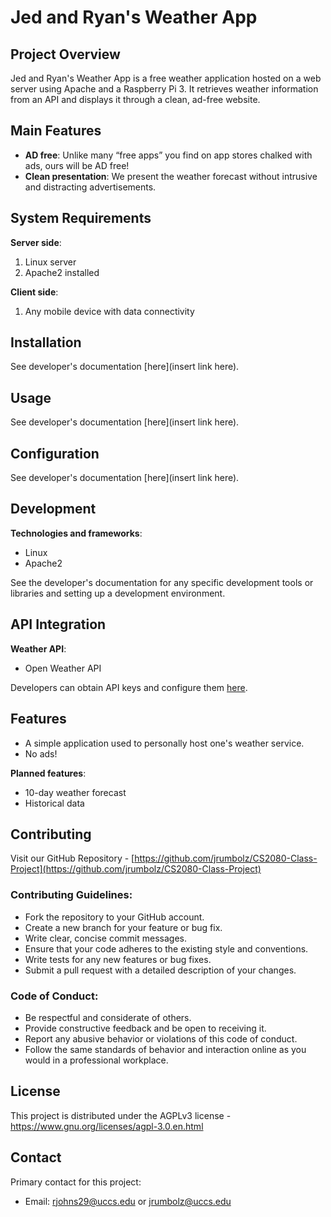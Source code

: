 
# Jed and Ryan's Weather App

## Project Overview
Jed and Ryan's Weather App is a free weather application hosted on a web server using Apache and a Raspberry Pi 3. It retrieves weather information from an API and displays it through a clean, ad-free website.

## Main Features
- **AD free**: Unlike many “free apps” you find on app stores chalked with ads, ours will be AD free!
- **Clean presentation**: We present the weather forecast without intrusive and distracting advertisements.

## System Requirements
**Server side**:
1. Linux server
2. Apache2 installed

**Client side**:
1. Any mobile device with data connectivity

## Installation
See developer's documentation [here](insert link here).

## Usage
See developer's documentation [here](insert link here).

## Configuration
See developer's documentation [here](insert link here).

## Development
**Technologies and frameworks**:
- Linux
- Apache2

See the developer's documentation for any specific development tools or libraries and setting up a development environment.

## API Integration
**Weather API**:
- Open Weather API

Developers can obtain API keys and configure them [here](https://home.openweathermap.org/api_keys).

## Features
- A simple application used to personally host one's weather service.
- No ads!

**Planned features**:
- 10-day weather forecast
- Historical data

## Contributing
Visit our GitHub Repository - [https://github.com/jrumbolz/CS2080-Class-Project](https://github.com/jrumbolz/CS2080-Class-Project)

### Contributing Guidelines:
- Fork the repository to your GitHub account.
- Create a new branch for your feature or bug fix.
- Write clear, concise commit messages.
- Ensure that your code adheres to the existing style and conventions.
- Write tests for any new features or bug fixes.
- Submit a pull request with a detailed description of your changes.

### Code of Conduct:
- Be respectful and considerate of others.
- Provide constructive feedback and be open to receiving it.
- Report any abusive behavior or violations of this code of conduct.
- Follow the same standards of behavior and interaction online as you would in a professional workplace.

## License
This project is distributed under the AGPLv3 license - https://www.gnu.org/licenses/agpl-3.0.en.html

## Contact
Primary contact for this project:
- Email: rjohns29@uccs.edu or jrumbolz@uccs.edu
